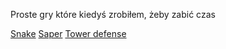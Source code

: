 Proste gry które kiedyś zrobiłem, żeby zabić czas

[Snake](https://snsv-dy.github.io/snek.html)
[Saper](https://snsv-dy.github.io/strona.html)
[Tower defense](https://snsv-dy.github.io/td.html)
